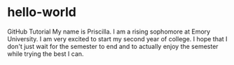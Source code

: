 # hello-world
GitHub Tutorial
My name is Priscilla. I am a rising sophomore at Emory University. I am very excited to start my second year of college. I hope that I don't just wait for the semester to end and to actually enjoy the semester while trying the best I can. 
